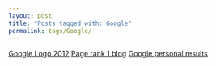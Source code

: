 ```yaml
---
layout: post
title: "Posts tagged with: Google"
permalink: tags/Google/
---
```

[Google Logo 2012](/2012/03/google-logo-2012)
[Page rank 1 blog](/2012/02/page-rank-1-blog)
[Google personal results](/2012/01/google-personal-results)
